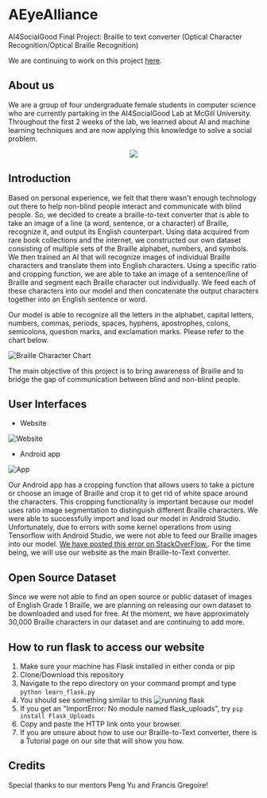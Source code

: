 # AEyeAlliance
AI4SocialGood Final Project: Braille to text converter (Optical Character Recognition/Optical Braille Recognition)

We are continuing to work on this project [here](https://github.com/AEyeAlliance). 

## About us ##
We are a group of four undergraduate female students in computer science who are currently partaking in the AI4SocialGood Lab at McGill University. Throughout the first 2 weeks of the lab, we learned about AI and machine learning techniques and are now applying this knowledge to solve a social problem.

<p align="center"> 
  <img src="https://github.com/HelenG123/aeye-alliance/blob/master/static/grouppic.jpg?raw=true" />
</p>

## Introduction ##
Based on personal experience, we felt that there wasn't enough technology out there to help non-blind people interact and communicate with blind people. So, we decided to create a braille-to-text converter that is able to take an image of a line (a word, sentence, or a character) of Braille, recognize it, and output its English counterpart. Using data acquired from rare book collections and the internet, we constructed our own dataset consisting of multiple sets of the Braille alphabet, numbers, and symbols. We then trained an AI that will recognize images of individual Braille characters and translate them into English characters. Using a specific ratio and cropping function, we are able to take an image of a sentence/line of Braille and segment each Braille character out individually. We feed each of these characters into our model and then concatenate the output characters together into an English sentence or word.

Our model is able to recognize all the letters in the alphabet, capital letters, numbers, commas, periods, spaces, hyphens, apostrophes, colons, semicolons, question marks, and exclamation marks. Please refer to the chart below. 

![Braille Character Chart](https://github.com/HelenG123/aeye-alliance/blob/master/static/braille_character_chart.jpg)


The main objective of this project is to bring awareness of Braille and to bridge the gap of communication between blind and non-blind people.

## User Interfaces ##
* Website

![Website](https://github.com/HelenG123/aeye-alliance/blob/master/static/web.gif?raw=true)

* Android app

![App](https://github.com/HelenG123/aeye-alliance/blob/master/static/android_app.gif?raw=true)

Our Android app has a cropping function that allows users to take a picture or choose an image of Braille and crop it to get rid of white space around the characters. This cropping functionality is important because our model uses ratio image segmentation to distinguish different Braille characters. We were able to successfully import and load our model in Android Studio. Unfortunately, due to errors with some kernel operations from using Tensorflow with Android Studio, we were not able to feed our Braille images into our model. [We have posted this error on StackOverFlow.](https://stackoverflow.com/questions/50955816/java-lang-illegalargumentexception-no-opkernel-was-registered-to-support-op-ga). For the time being, we will use our website as the main Braille-to-Text converter.

## Open Source Dataset ##
Since we were not able to find an open source or public dataset of images of English Grade 1 Braille, we are planning on releasing our own dataset to be downloaded and used for free. At the moment, we have approximately 30,000 Braille characters in our dataset and are continuing to add more.

## How to run flask to access our website ##
1. Make sure your machine has Flask installed in either conda or pip
2. Clone/Download this repository
3. Navigate to the repo directory on your command prompt and type
`python learn_flask.py`
4. You should see something similar to this
![running flask](https://github.com/HelenG123/aeye-alliance/blob/master/flask.png)
5. If you get an "ImportError: No module named flask_uploads", try
`pip install Flask_Uploads`
6. Copy and paste the HTTP link onto your browser. 
7. If you are unsure about how to use our Braille-to-Text converter, there is a Tutorial page on our site that will show you how. 

## Credits ##
Special thanks to our mentors Peng Yu and Francis Gregoire!

